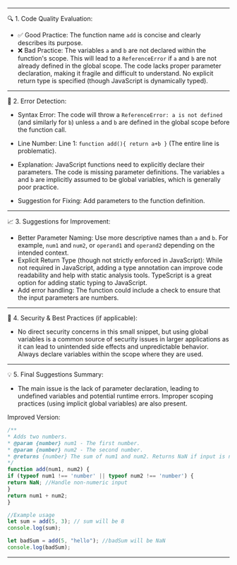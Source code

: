 --------------------------------------------------
🔍 1. Code Quality Evaluation:

- ✅ Good Practice: The function name `add` is concise and clearly describes its purpose.
- ❌ Bad Practice: The variables `a` and `b` are not declared within the function's scope. This will lead to a
`ReferenceError` if `a` and `b` are not already defined in the global scope. The code lacks proper parameter
declaration, making it fragile and difficult to understand. No explicit return type is specified (though JavaScript is
dynamically typed).

--------------------------------------------------
🧠 2. Error Detection:

- Syntax Error: The code will throw a `ReferenceError: a is not defined` (and similarly for `b`) unless `a` and `b` are
defined in the global scope before the function call.

- Line Number: Line 1: `function add(){ return a+b }` (The entire line is problematic).

- Explanation: JavaScript functions need to explicitly declare their parameters. The code is missing parameter
definitions. The variables `a` and `b` are implicitly assumed to be global variables, which is generally poor practice.

- Suggestion for Fixing: Add parameters to the function definition.

--------------------------------------------------
📈 3. Suggestions for Improvement:

- Better Parameter Naming: Use more descriptive names than `a` and `b`. For example, `num1` and `num2`, or `operand1`
and `operand2` depending on the intended context.
- Explicit Return Type (though not strictly enforced in JavaScript): While not required in JavaScript, adding a type
annotation can improve code readability and help with static analysis tools. TypeScript is a great option for adding
static typing to JavaScript.
- Add error handling: The function could include a check to ensure that the input parameters are numbers.

--------------------------------------------------
🔐 4. Security & Best Practices (if applicable):

- No direct security concerns in this small snippet, but using global variables is a common source of security issues in
larger applications as it can lead to unintended side effects and unpredictable behavior. Always declare variables
within the scope where they are used.

--------------------------------------------------
💡 5. Final Suggestions Summary:

- The main issue is the lack of parameter declaration, leading to undefined variables and potential runtime errors.
Improper scoping practices (using implicit global variables) are also present.

Improved Version:

```javascript
/**
* Adds two numbers.
* @param {number} num1 - The first number.
* @param {number} num2 - The second number.
* @returns {number} The sum of num1 and num2. Returns NaN if input is not a number.
*/
function add(num1, num2) {
if (typeof num1 !== 'number' || typeof num2 !== 'number') {
return NaN; //Handle non-numeric input
}
return num1 + num2;
}

//Example usage
let sum = add(5, 3); // sum will be 8
console.log(sum);

let badSum = add(5, "hello"); //badSum will be NaN
console.log(badSum);
```

--------------------------------------------------
